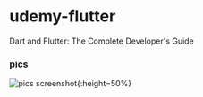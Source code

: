 # udemy-flutter
Dart and Flutter: The Complete Developer's Guide

### pics
![pics screenshot](https://i.imgur.com/qufmbrG.png){:height=50%}

